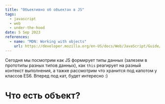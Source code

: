 ```yaml
---
title: "Объективно об объектах в JS"
tags:
  - javascript
  - web
  - under-the-hood
date: 5 Sep 2023
references:
  - name: "MDN: Working with objects"
    url: https://developer.mozilla.org/en-US/docs/Web/JavaScript/Guide/Working_with_objects
---
```


Сегодня мы посмотрим как JS формирует типы данных (залезем в прототипы разных
типов данных), как `this` реагирует на разный контекст выполнения, а тажке рассмотрим
что хранится под капотом у классов ES6. Вперед под кат, будет интересно :)

# Что есть объект?
